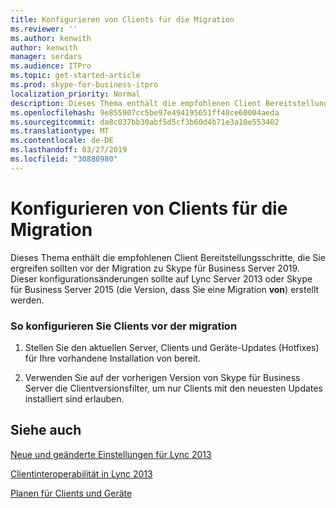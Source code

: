 ```yaml
---
title: Konfigurieren von Clients für die Migration
ms.reviewer: ''
ms.author: kenwith
author: kenwith
manager: serdars
ms.audience: ITPro
ms.topic: get-started-article
ms.prod: skype-for-business-itpro
localization_priority: Normal
description: Dieses Thema enthält die empfohlenen Client Bereitstellungsschritte, die Sie ergreifen sollten vor der Migration zu Skype für Business Server 2019. Dieser Änderungen soll auf Lync Server 2013 oder Skype für Business Server 2015 erfolgen.
ms.openlocfilehash: 9e855907cc5be97e494195651ff48ce60004aeda
ms.sourcegitcommit: da8c037bb30abf5d5cf3b60d4b71e3a10e553402
ms.translationtype: MT
ms.contentlocale: de-DE
ms.lasthandoff: 03/27/2019
ms.locfileid: "30880980"
---
```

# <a name="configure-clients-for-migration"></a>Konfigurieren von Clients für die Migration

Dieses Thema enthält die empfohlenen Client Bereitstellungsschritte, die Sie ergreifen sollten vor der Migration zu Skype für Business Server 2019. Dieser konfigurationsänderungen sollte auf Lync Server 2013 oder Skype für Business Server 2015 (die Version, dass Sie eine Migration **von**) erstellt werden.
  
### <a name="to-configure-clients-before-migration"></a>So konfigurieren Sie Clients vor der migration

1. Stellen Sie den aktuellen Server, Clients und Geräte-Updates (Hotfixes) für Ihre vorhandene Installation von bereit.
    
2. Verwenden Sie auf der vorherigen Version von Skype für Business Server die Clientversionsfilter, um nur Clients mit den neuesten Updates installiert sind erlauben.
    
## <a name="see-also"></a>Siehe auch

[Neue und geänderte Einstellungen für Lync 2013](https://technet.microsoft.com/en-us/library/jj205204(v=ocs.15).aspx) 
 
[Clientinteroperabilität in Lync 2013](https://technet.microsoft.com/en-us/library/jj204672(v=ocs.15).aspx)
 <!-- The above links point to un-rebranded 2013 content we will need to discuss rebrand or bring forward -->

 [Planen für Clients und Geräte](../../SfbServer/plan-your-deployment/clients-and-devices/clients-and-devices.md)

